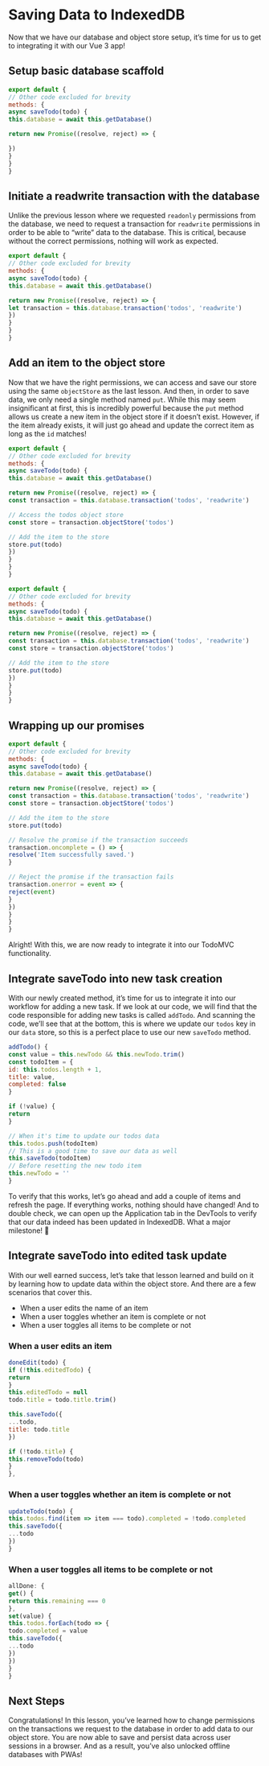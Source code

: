 # Saving Data to IndexedDB

Now that we have our database and object store setup, it’s time for us to get to integrating it with our Vue 3 app!

## Setup basic database scaffold

```jsx
export default {
// Other code excluded for brevity
methods: {
async saveTodo(todo) {
this.database = await this.getDatabase()

return new Promise((resolve, reject) => {

})
}
}
}
```

## Initiate a readwrite transaction with the database

Unlike the previous lesson where we requested `readonly` permissions from the database, we need to request a transaction for `readwrite` permissions in order to be able to “write” data to the database. This is critical, because without the correct permissions, nothing will work as expected.

```jsx
export default {
// Other code excluded for brevity
methods: {
async saveTodo(todo) {
this.database = await this.getDatabase()

return new Promise((resolve, reject) => {
let transaction = this.database.transaction('todos', 'readwrite')
})
}
}
}
```

## Add an item to the object store

Now that we have the right permissions, we can access and save our store using the same `objectStore` as the last lesson. And then, in order to save data, we only need a single method named `put`. While this may seem insignificant at first, this is incredibly powerful because the `put` method allows us create a new item in the object store if it doesn’t exist. However, if the item already exists, it will just go ahead and update the correct item as long as the `id` matches!

```jsx
export default {
// Other code excluded for brevity
methods: {
async saveTodo(todo) {
this.database = await this.getDatabase()

return new Promise((resolve, reject) => {
const transaction = this.database.transaction('todos', 'readwrite')

// Access the todos object store
const store = transaction.objectStore('todos')

// Add the item to the store
store.put(todo)
})
}
}
}
```

```jsx
export default {
// Other code excluded for brevity
methods: {
async saveTodo(todo) {
this.database = await this.getDatabase()

return new Promise((resolve, reject) => {
const transaction = this.database.transaction('todos', 'readwrite')
const store = transaction.objectStore('todos')

// Add the item to the store
store.put(todo)
})
}
}
}
```

## Wrapping up our promises

```jsx
export default {
// Other code excluded for brevity
methods: {
async saveTodo(todo) {
this.database = await this.getDatabase()

return new Promise((resolve, reject) => {
const transaction = this.database.transaction('todos', 'readwrite')
const store = transaction.objectStore('todos')

// Add the item to the store
store.put(todo)

// Resolve the promise if the transaction succeeds
transaction.oncomplete = () => {
resolve('Item successfully saved.')
}

// Reject the promise if the transaction fails
transaction.onerror = event => {
reject(event)
}
})
}
}
}
```

Alright! With this, we are now ready to integrate it into our TodoMVC functionality.

## Integrate saveTodo into new task creation

With our newly created method, it’s time for us to integrate it into our workflow for adding a new task. If we look at our code, we will find that the code responsible for adding new tasks is called `addTodo`. And scanning the code, we’ll see that at the bottom, this is where we update our `todos` key in our `data` store, so this is a perfect place to use our new `saveTodo` method.

```jsx
addTodo() {
const value = this.newTodo && this.newTodo.trim()
const todoItem = {
id: this.todos.length + 1,
title: value,
completed: false
}

if (!value) {
return
}

// When it's time to update our todos data
this.todos.push(todoItem)
// This is a good time to save our data as well
this.saveTodo(todoItem)
// Before resetting the new todo item
this.newTodo = ''
}
```

To verify that this works, let’s go ahead and add a couple of items and refresh the page. If everything works, nothing should have changed! And to double check, we can open up the Application tab in the DevTools to verify that our data indeed has been updated in IndexedDB. What a major milestone! 🎉

## Integrate saveTodo into edited task update

With our well earned success, let’s take that lesson learned and build on it by learning how to update data within the object store. And there are a few scenarios that cover this.

* When a user edits the name of an item
* When a user toggles whether an item is complete or not
* When a user toggles all items to be complete or not

### When a user edits an item

```jsx
doneEdit(todo) {
if (!this.editedTodo) {
return
}
this.editedTodo = null
todo.title = todo.title.trim()

this.saveTodo({
...todo,
title: todo.title
})

if (!todo.title) {
this.removeTodo(todo)
}
},
```

### When a user toggles whether an item is complete or not

```jsx
updateTodo(todo) {
this.todos.find(item => item === todo).completed = !todo.completed
this.saveTodo({
...todo
})
}
```

### When a user toggles all items to be complete or not

```jsx
allDone: {
get() {
return this.remaining === 0
},
set(value) {
this.todos.forEach(todo => {
todo.completed = value
this.saveTodo({
...todo
})
})
}
}
```

## Next Steps

Congratulations! In this lesson, you’ve learned how to change permissions on the transactions we request to the database in order to add data to our object store. You are now able to save and persist data across user sessions in a browser. And as a result, you’ve also unlocked offline databases with PWAs!